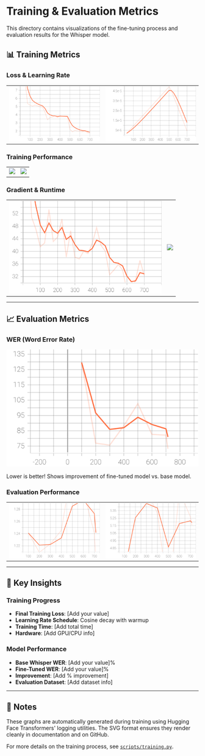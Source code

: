 # Training & Evaluation Metrics

This directory contains visualizations of the fine-tuning process and evaluation results for the Whisper model.

## 📊 Training Metrics

### Loss & Learning Rate
<table>
  <tr>
    <td><img src="train/train_loss.svg" width="400"/></td>
    <td><img src="train/train_learning_rate.svg" width="400"/></td>
  </tr>
</table>

### Training Performance
<table>
  <tr>
    <td><img src="train/train_samples_per_second.svg" width="400"/></td>
    <td><img src="train/train_steps_per_second.svg" width="400"/></td>
  </tr>
</table>

### Gradient & Runtime
<table>
  <tr>
    <td><img src="train/train_grad_norm.svg" width="400"/></td>
    <td><img src="train/train_runtime.svg" width="400"/></td>
  </tr>
</table>

---

## 📈 Evaluation Metrics

### WER (Word Error Rate)
<img src="eval/eval_wer.svg" width="600"/>

Lower is better! Shows improvement of fine-tuned model vs. base model.

### Evaluation Performance
<table>
  <tr>
    <td><img src="eval/eval_loss.svg" width="400"/></td>
    <td><img src="eval/eval_samples_per_second.svg" width="400"/></td>
  </tr>
</table>

---

## 🔑 Key Insights

### Training Progress
- **Final Training Loss**: [Add your value]
- **Learning Rate Schedule**: Cosine decay with warmup
- **Training Time**: [Add total time]
- **Hardware**: [Add GPU/CPU info]

### Model Performance
- **Base Whisper WER**: [Add your value]%
- **Fine-Tuned WER**: [Add your value]%
- **Improvement**: [Add % improvement]
- **Evaluation Dataset**: [Add dataset info]

---

## 📝 Notes

These graphs are automatically generated during training using Hugging Face Transformers' logging utilities. The SVG format ensures they render cleanly in documentation and on GitHub.

For more details on the training process, see [`scripts/training.py`](../scripts/training.py).